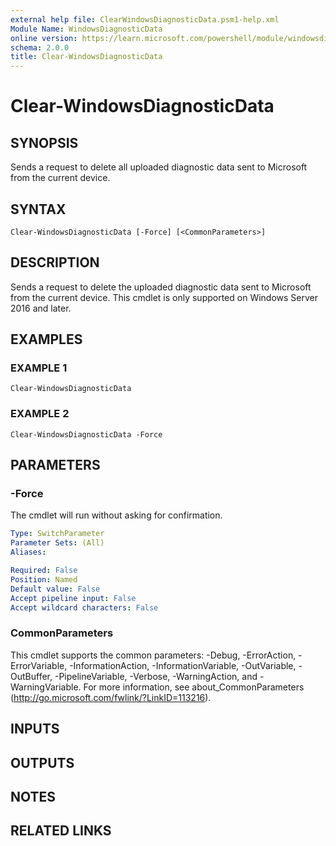 ```yaml
---
external help file: ClearWindowsDiagnosticData.psm1-help.xml
Module Name: WindowsDiagnosticData
online version: https://learn.microsoft.com/powershell/module/windowsdiagnosticdata/clear-windowsdiagnosticdata?view=windowsserver2016-ps&wt.mc_id=ps-gethelp
schema: 2.0.0
title: Clear-WindowsDiagnosticData
---
```


# Clear-WindowsDiagnosticData

## SYNOPSIS
Sends a request to delete all uploaded diagnostic data sent to Microsoft from the current device.

## SYNTAX

```
Clear-WindowsDiagnosticData [-Force] [<CommonParameters>]
```

## DESCRIPTION
Sends a request to delete the uploaded diagnostic data sent to Microsoft from the current device.
This cmdlet is only supported on Windows Server 2016 and later.

## EXAMPLES

### EXAMPLE 1
```
Clear-WindowsDiagnosticData
```

### EXAMPLE 2
```
Clear-WindowsDiagnosticData -Force
```

## PARAMETERS

### -Force
The cmdlet will run without asking for confirmation.

```yaml
Type: SwitchParameter
Parameter Sets: (All)
Aliases:

Required: False
Position: Named
Default value: False
Accept pipeline input: False
Accept wildcard characters: False
```

### CommonParameters
This cmdlet supports the common parameters: -Debug, -ErrorAction, -ErrorVariable, -InformationAction, -InformationVariable, -OutVariable, -OutBuffer, -PipelineVariable, -Verbose, -WarningAction, and -WarningVariable.
For more information, see about_CommonParameters (http://go.microsoft.com/fwlink/?LinkID=113216).

## INPUTS

## OUTPUTS

## NOTES

## RELATED LINKS
